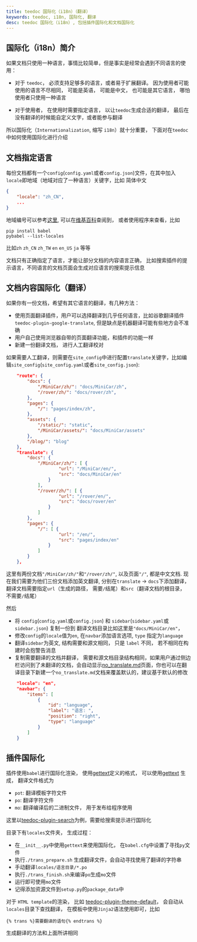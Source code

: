 ```yaml
---
title: teedoc 国际化（i18n）（翻译）
keywords: teedoc, i18n, 国际化, 翻译
desc: teedoc 国际化（i18n）, 包括插件国际化和文档国际化
---
```


## 国际化（i18n）简介

如果文档只使用一种语言，事情比较简单，但是事实是经常会遇到不同语言的使用：
* 对于 `teedoc`， 必须支持足够多的语言，或者易于扩展翻译。 因为使用者可能使用的语言不尽相同， 可能是英语， 可能是中文， 也可能是其它语言， 哪怕使用者只使用一种语言

* 对于使用者， 在使用时需要指定语言， 以让`teedoc`生成合适的翻译， 最后在没有翻译的时候能自定义文字，或者能参与翻译

所以国际化（`Internationalization`, 缩写 `i18n`）就十分重要， 下面对在`teedoc`中如何使用国际化进行介绍



## 文档指定语言

每份文档都有一个`config`(`config.yaml`或者`config.json`)文件，在其中加入`locale`即地域（地域对应了一种语言）关键字，比如 简体中文

```json
{
    "locale": "zh_CN",
    ...
}
```

地域编号可以参考[这里](https://www.science.co.il/language/Locale-codes.php), 可以在[维基百科](https://en.wikipedia.org/wiki/Language_localisation)查阅到， 或者使用程序来查看，比如

```shell
pip install babel
pybabel --list-locales
```

比如`zh` `zh_CN` `zh_TW` `en` `en_US` `ja` 等等

文档只有正确指定了语言，才能让部分文档的内容语言正确， 比如搜索插件的提示语言，不同语言的文档页面会生成对应语言的搜索提示信息


## 文档内容国际化（翻译）

如果你有一份文档，希望有其它语言的翻译，有几种方法：

* 使用页面翻译插件，用户可以选择翻译到几乎任何语言，比如谷歌翻译插件`teedoc-plugin-google-translate`, 但是缺点是机器翻译可能有些地方会不准确
* 用户自己使用浏览器自带的页面翻译功能，和插件的功能一样
* 新建一份翻译文档， 进行人工翻译校对

如果需要人工翻译，则需要在`site_config`中进行配置`translate`关键字，比如编辑`site_config`(`site_config.yaml`或者`site_config.json`):

```json
    "route": {
        "docs": {
            "/MiniCar/zh/": "docs/MiniCar/zh",
            "/rover/zh/": "docs/rover/zh",
        },
        "pages": {
            "/": "pages/index/zh",
        },
        "assets": {
            "/static/": "static",
            "/MiniCar/assets/": "docs/MiniCar/assets"
        },
        "/blog/": "blog"
    },
    "translate": {
        "docs": {
            "/MiniCar/zh/": [ {
                    "url": "/MiniCar/en/",
                    "src": "docs/MiniCar/en"
                }
            ],
            "/rover/zh/": [ {
                    "url": "/rover/en/",
                    "src": "docs/rover/en"
                }
            ]
        },
        "pages": {
            "/": [ {
                    "url": "/en/",
                    "src": "pages/index/en"
                }
            ]
        }
    },
```

这里有两份文档`"/MiniCar/zh/"`和`"/rover/zh/"`, 以及页面`"/"`, 都是中文文档.
现在我们需要为他们三份文档添加英文翻译, 分别在`translate` -> `docs`下添加翻译， 翻译文档需要指定`url`（生成的路径， 需要`/`结尾）和`src`（翻译文档的根目录， 不需要`/`结尾）

然后
* 将 `config`(`config.yaml`或`config.json`) 和 `sidebar`(`sidebar.yaml`或`sidebar.json`) 复制一份到 翻译文档目录比如这里是`"docs/MiniCar/en"`，
* 修改`config`的`locale`值为`en`, 在`navbar`添加语言选项, `type` 指定为`language`
* 翻译`sidebar`为英文, 结构需要和源文相同， 只是 `label` 不同， 若不相同在构建时会抱警告消息
* 复制需要翻译的文档并翻译， 需要和源文档目录结构相同，如果用户通过侧边栏访问到了未翻译的文档，会自动显示[no_translate.md](https://github.com/teedoc/teedoc/blob/main/teedoc/templates/no_translate.md)页面，你也可以在翻译目录下新建一个`no_translate.md`文档来覆盖默认的，建议基于默认的修改

```json
    "locale": "en",
    "navbar": {
        "items": [
            {
                "id": "language",
                "label": "语言: ",
                "position": "right",
                "type": "language"
            }
        ]
    }
```


## 插件国际化

插件使用`babel`进行国际化渲染， 使用[gettext](https://www.gnu.org/software/gettext/)定义的格式， 可以使用[gettext](https://www.gnu.org/software/gettext/) 生成， 翻译文件格式为
* `pot`: 翻译模板字符文件
* `po`: 翻译字符文件
* `mo`: 翻译编译后的二进制文件， 用于发布给程序使用

这里以[teedoc-plugin-search](https://github.com/teedoc/teedoc/tree/main/plugins/teedoc-plugin-search/teedoc_plugin_search)为例，需要给搜索提示进行国际化

目录下有`locales`文件夹， 生成过程：
* 在`__init__.py`中使用`gettext`来使用国际化， 在`babel.cfg`中设置了寻找`py`文件
* 执行`./trans_prepare.sh` 生成翻译文件，会自动寻找使用了翻译的字符串
* 手动翻译`locales/语言目录/*.po`
* 执行`./trans_finish.sh`来编译`po`生成`mo`文件
* 运行即可使用`mo`文件
* 记得添加资源文件到`setup.py`的`package_data`中


对于 `HTML template`的渲染， 比如 [teedoc-plugin-theme-default](https://github.com/teedoc/teedoc/tree/main/plugins/teedoc-plugin-theme-default/teedoc_plugin_theme_default)， 会自动从`locales`目录下查找翻译， 在模板中使用`Jinja2`语法使用即可，比如

```jinja2
{% trans %}需要翻译的语句{% endtrans %}
```

生成翻译的方法和上面所讲相同




